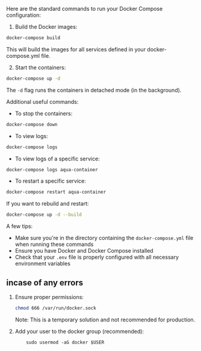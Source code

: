 Here are the standard commands to run your Docker Compose configuration:

1. Build the Docker images:
```bash
docker-compose build
```
This will build the images for all services defined in your docker-compose.yml file.

2. Start the containers:
```bash
docker-compose up -d
```
The `-d` flag runs the containers in detached mode (in the background).

Additional useful commands:

- To stop the containers:
```bash
docker-compose down
```

- To view logs:
```bash
docker-compose logs
```

- To view logs of a specific service:
```bash
docker-compose logs aqua-container
```

- To restart a specific service:
```bash
docker-compose restart aqua-container
```

If you want to rebuild and restart:
```bash
docker-compose up -d --build
```

A few tips:
- Make sure you're in the directory containing the `docker-compose.yml` file when running these commands
- Ensure you have Docker and Docker Compose installed
- Check that your `.env` file is properly configured with all necessary environment variables

## incase of any errors 
1. Ensure proper permissions:
    ```bash
    chmod 666 /var/run/docker.sock
    ```
    Note: This is a temporary solution and not recommended for production.

2. Add your user to the docker group (recommended):
    ```
        sudo usermod -aG docker $USER
    ```